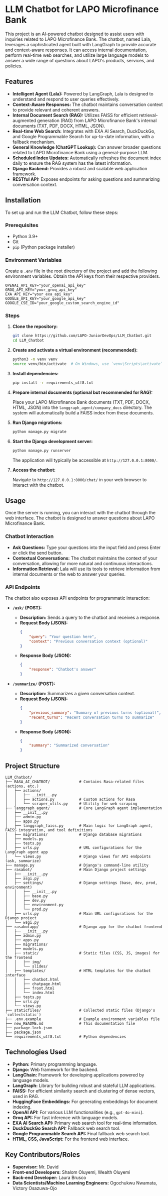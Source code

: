 # LLM Chatbot for LAPO Microfinance Bank

This project is an AI-powered chatbot designed to assist users with inquiries related to LAPO Microfinance Bank. The chatbot, named Lala, leverages a sophisticated agent built with LangGraph to provide accurate and context-aware responses. It can access internal documentation, perform real-time web searches, and utilize large language models to answer a wide range of questions about LAPO's products, services, and policies.




## Features

*   **Intelligent Agent (Lala):** Powered by LangGraph, Lala is designed to understand and respond to user queries effectively.
*   **Context-Aware Responses:** The chatbot maintains conversation context to provide relevant and coherent answers.
*   **Internal Document Search (RAG):** Utilizes FAISS for efficient retrieval-augmented generation (RAG) from LAPO Microfinance Bank's internal documents (TXT, PDF, DOCX, HTML, JSON).
*   **Real-time Web Search:** Integrates with EXA AI Search, DuckDuckGo, and Google Programmable Search for up-to-date information, with a fallback mechanism.
*   **General Knowledge (ChatGPT Lookup):** Can answer broader questions related to LAPO Microfinance Bank using a general-purpose LLM.
*   **Scheduled Index Updates:** Automatically refreshes the document index daily to ensure the RAG system has the latest information.
*   **Django Backend:** Provides a robust and scalable web application framework.
*   **RESTful API:** Exposes endpoints for asking questions and summarizing conversation context.




## Installation

To set up and run the LLM Chatbot, follow these steps:

### Prerequisites

*   Python 3.9+
*   Git
*   `pip` (Python package installer)

### Environment Variables

Create a `.env` file in the root directory of the project and add the following environment variables. Obtain the API keys from their respective providers.

```
OPENAI_API_KEY="your_openai_api_key"
GROQ_API_KEY="your_groq_api_key"
EXA_API_KEY="your_exa_api_key"
GOOGLE_API_KEY="your_google_api_key"
GOOGLE_CSE_ID="your_google_custom_search_engine_id"
```

### Steps

1.  **Clone the repository:**

    ```bash
    git clone https://github.com/LAPO-JuniorDevOps/LLM_Chatbot.git
    cd LLM_Chatbot
    ```

2.  **Create and activate a virtual environment (recommended):**

    ```bash
    python3 -m venv venv
    source venv/bin/activate  # On Windows, use `venv\Scripts\activate`
    ```

3.  **Install dependencies:**

    ```bash
    pip install -r requirements_utf8.txt
    ```

4.  **Prepare internal documents (optional but recommended for RAG):**

    Place your LAPO Microfinance Bank documents (TXT, PDF, DOCX, HTML, JSON) into the `langgraph_agent/company_docs` directory. The system will automatically build a FAISS index from these documents.

5.  **Run Django migrations:**

    ```bash
    python manage.py migrate
    ```

6.  **Start the Django development server:**

    ```bash
    python manage.py runserver
    ```

    The application will typically be accessible at `http://127.0.0.1:8000/`.

7.  **Access the chatbot:**

    Navigate to `http://127.0.0.1:8000/chat/` in your web browser to interact with the chatbot.




## Usage

Once the server is running, you can interact with the chatbot through the web interface. The chatbot is designed to answer questions about LAPO Microfinance Bank.

### Chatbot Interaction

*   **Ask Questions:** Type your questions into the input field and press Enter or click the send button.
*   **Contextual Conversations:** The chatbot maintains the context of your conversation, allowing for more natural and continuous interactions.
*   **Information Retrieval:** Lala will use its tools to retrieve information from internal documents or the web to answer your queries.

### API Endpoints

The chatbot also exposes API endpoints for programmatic interaction:

*   **`/ask/` (POST):**
    *   **Description:** Sends a query to the chatbot and receives a response.
    *   **Request Body (JSON):**
        ```json
        {
            "query": "Your question here",
            "context": "Previous conversation context (optional)"
        }
        ```
    *   **Response Body (JSON):**
        ```json
        {
            "response": "Chatbot's answer"
        }
        ```

*   **`/summarize/` (POST):**
    *   **Description:** Summarizes a given conversation context.
    *   **Request Body (JSON):**
        ```json
        {
            "previous_summary": "Summary of previous turns (optional)",
            "recent_turns": "Recent conversation turns to summarize"
        }
        ```
    *   **Response Body (JSON):**
        ```json
        {
            "summary": "Summarized conversation"
        }
        ```




## Project Structure

```
LLM_Chatbot/
├── RASA_AI_CHATBOT/             # Contains Rasa-related files (actions, etc.)
│   ├── actions/
│   │   ├── __init__.py
│   │   ├── actions.py           # Custom actions for Rasa
│   │   └── scraper_utils.py     # Utility for web scraping
├── langgraph_agent/             # Core LangGraph agent implementation
│   ├── __init__.py
│   ├── admin.py
│   ├── apps.py
│   ├── langgraph_faiss.py       # Main logic for LangGraph agent, FAISS integration, and tool definitions
│   ├── migrations/              # Django database migrations
│   ├── models.py
│   ├── tests.py
│   ├── urls.py                  # URL configurations for the LangGraph agent app
│   └── views.py                 # Django views for API endpoints (ask, summarize)
├── manage.py                    # Django's command-line utility
├── rasabot/                     # Main Django project settings
│   ├── __init__.py
│   ├── asgi.py
│   ├── settings/                # Django settings (base, dev, prod, environment)
│   │   ├── __init__.py
│   │   ├── base.py
│   │   ├── dev.py
│   │   ├── environment.py
│   │   └── prod.py
│   ├── urls.py                  # Main URL configurations for the Django project
│   └── wsgi.py
├── rasabotapp/                  # Django app for the chatbot frontend
│   ├── __init__.py
│   ├── admin.py
│   ├── apps.py
│   ├── migrations/
│   ├── models.py
│   ├── static/                  # Static files (CSS, JS, images) for the frontend
│   │   ├── img/
│   │   └── slides/
│   ├── templates/               # HTML templates for the chatbot interface
│   │   ├── chatbot.html
│   │   ├── chatpage.html
│   │   ├── front.html
│   │   └── index.html
│   ├── tests.py
│   ├── urls.py
│   └── views.py
├── staticfiles/                 # Collected static files (Django's `collectstatic`)
├── .env.example                 # Example environment variables file
├── new_README.md                # This documentation file
├── package-lock.json
├── package.json
└── requirements_utf8.txt        # Python dependencies
```




## Technologies Used

*   **Python:** Primary programming language.
*   **Django:** Web framework for the backend.
*   **LangChain:** Framework for developing applications powered by language models.
*   **LangGraph:** Library for building robust and stateful LLM applications.
*   **FAISS:** For efficient similarity search and clustering of dense vectors, used in RAG.
*   **HuggingFace Embeddings:** For generating embeddings for document indexing.
*   **OpenAI API:** For various LLM functionalities (e.g., `gpt-4o-mini`).
*   **Groq API:** For fast inference with language models.
*   **EXA AI Search API:** Primary web search tool for real-time information.
*   **DuckDuckGo Search API:** Fallback web search tool.
*   **Google Programmable Search API:** Final fallback web search tool.
*   **HTML, CSS, JavaScript:** For the frontend web interface.




## Key Contributors/Roles

*   **Supervisor:** Mr. David
*   **Front-end Developers:** Shalom Oluyemi, Wealth Oluyemi
*   **Back-end Developer:** Laura Brusco
*   **Data Scientists/Machine Learning Engineers:** Ogochukwu Nwamata, Victory Osazuwa-Ojo


